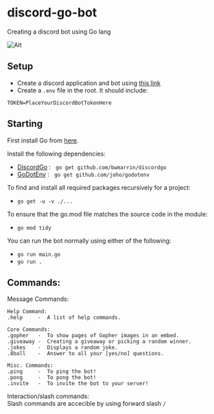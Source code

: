 # discord-go-bot
Creating a discord bot using Go lang

![Alt](https://repobeats.axiom.co/api/embed/76f75f56b773f742fd9f9df54443be7fea06186b.svg "Repobeats analytics image")


## Setup
- Create a discord application and bot using [this link](https://discord.com/developers/applications)
- Create a `.env` file in the root. It should include:
```
TOKEN=PlaceYourDiscordBotTokenHere
```


## Starting
First install Go from [here](https://go.dev/dl/).

Install the following dependencies:
- [DiscordGo](https://github.com/bwmarrin/discordgo) : &nbsp; `go get github.com/bwmarrin/discordgo`
- [GoDotEnv](https://github.com/joho/godotenv) : &nbsp; `go get github.com/joho/godotenv`

To find and install all required packages recursively for a project:
- `go get -u -v ./...`

To ensure that the go.mod file matches the source code in the module:
- `go mod tidy`  



You can run the bot normally using either of the following:
- `go run main.go`
- `go run .`

## Commands:
Message Commands:
```
Help Command: 
.help     -  A list of help commands.

Core Commands:
.gopher   -  To show pages of Gopher images in an embed.
.giveaway -  Creating a giveaway or picking a random winner.
.jokes	  -  Displays a random joke.
.8ball    -  Answer to all your [yes/no] questions.

Misc. Commands:
.ping     -  To ping the bot!
.pong     -  To pong the bot!
.invite   -  To invite the bot to your server!
```
Interaction/slash commands:  
Slash commands are accecible by using forward slash  `/`